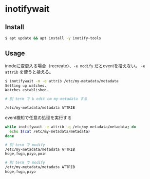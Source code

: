 # inotifywait

## Install
```bash
$ apt update && apt install -y inotify-tools
```

## Usage
inodeに変更入る場合（recreate）、`-e modify` だとeventを拾えない。
`-e attrib` を使うと拾える。

```bash
$ inotifywait -m -e attrib /etc/my-metadata/metadata
Setting up watches.
Watches established.

# 別 term で k edit cm my-metadata する

/etc/my-metadata/metadata ATTRIB
```

event検知で任意の処理を実行する
```bash
while inotifywait -e attrib -q /etc/my-metadata/metadata; do
  echo $(cat /etc/my-metadata/metadata)
done

# 別 term で modify
/etc/my-metadata/metadata ATTRIB
hoge,fuga,piyo,poin

# 別 term で modify
/etc/my-metadata/metadata ATTRIB
hoge,fuga,piyo
```
